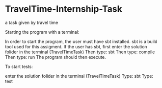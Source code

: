 # TravelTime-Internship-Task
 a task given by travel time

 Starting the program with a terminal:

 In order to start the program, the user must have sbt installed.
 sbt is a build tool used for this assigment.
 If the user has sbt, first enter the solution folider in the terminal (TravelTimeTask)
 Then type: sbt
 Then type: compile
 Then type: run
 The program should then execute.


 To start tests:

 enter the solution folider in the terminal (TravelTimeTask)
 Type: sbt
 Type: test
